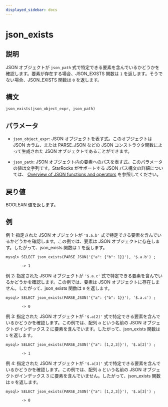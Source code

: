 ```yaml
---
displayed_sidebar: docs
---
```


# json_exists

## 説明

JSON オブジェクトが `json_path` 式で特定できる要素を含んでいるかどうかを確認します。要素が存在する場合、JSON_EXISTS 関数は `1` を返します。そうでない場合、JSON_EXISTS 関数は `0` を返します。

## 構文

```Haskell
json_exists(json_object_expr, json_path)
```

## パラメータ

- `json_object_expr`: JSON オブジェクトを表す式。このオブジェクトは JSON カラム、または PARSE_JSON などの JSON コンストラクタ関数によって生成された JSON オブジェクトであることができます。

- `json_path`: JSON オブジェクト内の要素へのパスを表す式。このパラメータの値は文字列です。StarRocks がサポートする JSON パス構文の詳細については、 [Overview of JSON functions and operators](../overview-of-json-functions-and-operators.md) を参照してください。

## 戻り値

BOOLEAN 値を返します。

## 例

例 1: 指定された JSON オブジェクトが `'$.a.b'` 式で特定できる要素を含んでいるかどうかを確認します。この例では、要素は JSON オブジェクトに存在します。したがって、json_exists 関数は `1` を返します。

```plaintext
mysql> SELECT json_exists(PARSE_JSON('{"a": {"b": 1}}'), '$.a.b') ;

       -> 1
```

例 2: 指定された JSON オブジェクトが `'$.a.c'` 式で特定できる要素を含んでいるかどうかを確認します。この例では、要素は JSON オブジェクトに存在しません。したがって、json_exists 関数は `0` を返します。

```plaintext
mysql> SELECT json_exists(PARSE_JSON('{"a": {"b": 1}}'), '$.a.c') ;

       -> 0
```

例 3: 指定された JSON オブジェクトが `'$.a[2]'` 式で特定できる要素を含んでいるかどうかを確認します。この例では、配列 a という名前の JSON オブジェクトがインデックス 2 に要素を含んでいます。したがって、json_exists 関数は `1` を返します。

```plaintext
mysql> SELECT json_exists(PARSE_JSON('{"a": [1,2,3]}'), '$.a[2]') ;

       -> 1
```

例 4: 指定された JSON オブジェクトが `'$.a[3]'` 式で特定できる要素を含んでいるかどうかを確認します。この例では、配列 a という名前の JSON オブジェクトがインデックス 3 に要素を含んでいません。したがって、json_exists 関数は `0` を返します。

```plaintext
mysql> SELECT json_exists(PARSE_JSON('{"a": [1,2,3]}'), '$.a[3]') ;

       -> 0
```